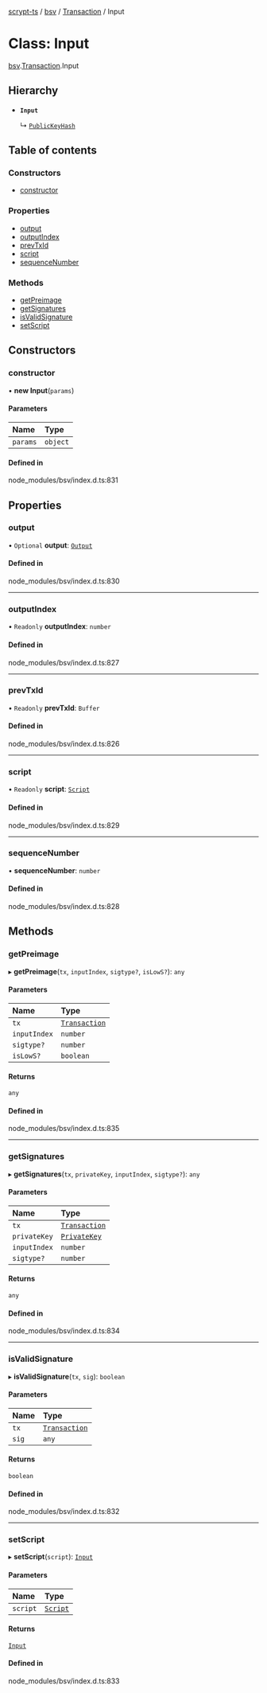 [scrypt-ts](../README.md) / [bsv](../modules/bsv.md) / [Transaction](../modules/bsv.Transaction.md) / Input

# Class: Input

[bsv](../modules/bsv.md).[Transaction](../modules/bsv.Transaction.md).Input

## Hierarchy

- **`Input`**

  ↳ [`PublicKeyHash`](bsv.Transaction.Input.PublicKeyHash.md)

## Table of contents

### Constructors

- [constructor](bsv.Transaction.Input-1.md#constructor)

### Properties

- [output](bsv.Transaction.Input-1.md#output)
- [outputIndex](bsv.Transaction.Input-1.md#outputindex)
- [prevTxId](bsv.Transaction.Input-1.md#prevtxid)
- [script](bsv.Transaction.Input-1.md#script)
- [sequenceNumber](bsv.Transaction.Input-1.md#sequencenumber)

### Methods

- [getPreimage](bsv.Transaction.Input-1.md#getpreimage)
- [getSignatures](bsv.Transaction.Input-1.md#getsignatures)
- [isValidSignature](bsv.Transaction.Input-1.md#isvalidsignature)
- [setScript](bsv.Transaction.Input-1.md#setscript)

## Constructors

### constructor

• **new Input**(`params`)

#### Parameters

| Name | Type |
| :------ | :------ |
| `params` | `object` |

#### Defined in

node_modules/bsv/index.d.ts:831

## Properties

### output

• `Optional` **output**: [`Output`](bsv.Transaction.Output.md)

#### Defined in

node_modules/bsv/index.d.ts:830

___

### outputIndex

• `Readonly` **outputIndex**: `number`

#### Defined in

node_modules/bsv/index.d.ts:827

___

### prevTxId

• `Readonly` **prevTxId**: `Buffer`

#### Defined in

node_modules/bsv/index.d.ts:826

___

### script

• `Readonly` **script**: [`Script`](bsv.Script-1.md)

#### Defined in

node_modules/bsv/index.d.ts:829

___

### sequenceNumber

• **sequenceNumber**: `number`

#### Defined in

node_modules/bsv/index.d.ts:828

## Methods

### getPreimage

▸ **getPreimage**(`tx`, `inputIndex`, `sigtype?`, `isLowS?`): `any`

#### Parameters

| Name | Type |
| :------ | :------ |
| `tx` | [`Transaction`](bsv.Transaction-1.md) |
| `inputIndex` | `number` |
| `sigtype?` | `number` |
| `isLowS?` | `boolean` |

#### Returns

`any`

#### Defined in

node_modules/bsv/index.d.ts:835

___

### getSignatures

▸ **getSignatures**(`tx`, `privateKey`, `inputIndex`, `sigtype?`): `any`

#### Parameters

| Name | Type |
| :------ | :------ |
| `tx` | [`Transaction`](bsv.Transaction-1.md) |
| `privateKey` | [`PrivateKey`](bsv.PrivateKey.md) |
| `inputIndex` | `number` |
| `sigtype?` | `number` |

#### Returns

`any`

#### Defined in

node_modules/bsv/index.d.ts:834

___

### isValidSignature

▸ **isValidSignature**(`tx`, `sig`): `boolean`

#### Parameters

| Name | Type |
| :------ | :------ |
| `tx` | [`Transaction`](bsv.Transaction-1.md) |
| `sig` | `any` |

#### Returns

`boolean`

#### Defined in

node_modules/bsv/index.d.ts:832

___

### setScript

▸ **setScript**(`script`): [`Input`](bsv.Transaction.Input-1.md)

#### Parameters

| Name | Type |
| :------ | :------ |
| `script` | [`Script`](bsv.Script-1.md) |

#### Returns

[`Input`](bsv.Transaction.Input-1.md)

#### Defined in

node_modules/bsv/index.d.ts:833
